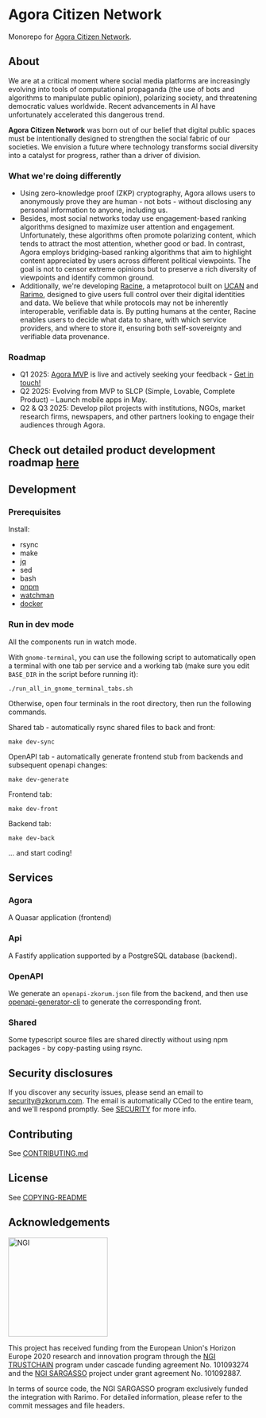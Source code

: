 # Agora Citizen Network

Monorepo for [Agora Citizen Network](https://agoracitizen.network).

## About

We are at a critical moment where social media platforms are increasingly evolving into tools of computational propaganda (the use of bots and algorithms to manipulate public opinion), polarizing society, and threatening democratic values worldwide. Recent advancements in AI have unfortunately accelerated this dangerous trend.

**Agora Citizen Network** was born out of our belief that digital public spaces must be intentionally designed to strengthen the social fabric of our societies. We envision a future where technology transforms social diversity into a catalyst for progress, rather than a driver of division.

### What we're doing differently

- Using zero-knowledge proof (ZKP) cryptography, Agora allows users to anonymously prove they are human - not bots - without disclosing any personal information to anyone, including us.
- Besides, most social networks today use engagement-based ranking algorithms designed to maximize user attention and engagement. Unfortunately, these algorithms often promote polarizing content, which tends to attract the most attention, whether good or bad. In contrast, Agora employs bridging-based ranking algorithms that aim to highlight content appreciated by users across different political viewpoints. The goal is not to censor extreme opinions but to preserve a rich diversity of viewpoints and identify common ground.
- Additionally, we're developing [Racine](https://github.com/zkorum/racine), a metaprotocol built on [UCAN](https://github.com/ucan-wg) and [Rarimo](https://github.com/rarimo), designed to give users full control over their digital identities and data. We believe that while protocols may not be inherently interoperable, verifiable data is. By putting humans at the center, Racine enables users to decide what data to share, with which service providers, and where to store it, ensuring both self-sovereignty and verifiable data provenance.

### Roadmap

- Q1 2025: [Agora MVP](https://agoracitizen.network/feed/) is live and actively seeking your feedback - [Get in touch!](https://linktr.ee/yutingzkorum)
- Q2 2025: Evolving from MVP to SLCP (Simple, Lovable, Complete Product) – Launch mobile apps in May.
- Q2 & Q3 2025: Develop pilot projects with institutions, NGOs, market research firms, newspapers, and other partners looking to engage their audiences through Agora.
## Check out detailed product development roadmap [here](https://github.com/zkorum/product/issues/34) 

## Development

### Prerequisites

Install:

- rsync
- make
- [jq](https://jqlang.github.io/jq/)
- sed
- bash
- [pnpm](https://pnpm.io/)
- [watchman](https://facebook.github.io/watchman/)
- [docker](https://www.docker.com/)

### Run in dev mode

All the components run in watch mode.

With `gnome-terminal`, you can use the following script to automatically open a terminal with one tab per service and a working tab (make sure you edit `BASE_DIR` in the script before running it):

```
./run_all_in_gnome_terminal_tabs.sh
```

Otherwise, open four terminals in the root directory, then run the following commands.

Shared tab - automatically rsync shared files to back and front:

```
make dev-sync
```

OpenAPI tab - automatically generate frontend stub from backends and subsequent openapi changes:

```
make dev-generate
```

Frontend tab:

```
make dev-front
```

Backend tab:

```
make dev-back
```

... and start coding!

## Services

### Agora

A Quasar application (frontend)

### Api

A Fastify application supported by a PostgreSQL database (backend).

### OpenAPI

We generate an `openapi-zkorum.json` file from the backend, and then use [openapi-generator-cli](https://openapi-generator.tech/) to generate the corresponding front.

### Shared

Some typescript source files are shared directly without using npm packages - by copy-pasting using rsync.

## Security disclosures

If you discover any security issues, please send an email to security@zkorum.com. The email is automatically CCed to the entire team, and we'll respond promptly. See [SECURITY](./SECURITY.md) for more info.

## Contributing

See [CONTRIBUTING.md](./CONTRIBUTING.md)

## License

See [COPYING-README](COPYING-README.md)

## Acknowledgements

<img src="https://ngi.eu/wp-content/uploads/2019/06/Logo-NGI_Explicit-with-baseline-rgb.png" width="200" alt="NGI">

This project has received funding from the European Union's Horizon Europe 2020 research and innovation program through the [NGI TRUSTCHAIN](https://trustchain.ngi.eu/) program under cascade funding agreement No. 101093274 and the [NGI SARGASSO](https://ngisargasso.eu/) project under grant agreement No. 101092887.

In terms of source code, the NGI SARGASSO program exclusively funded the integration with Rarimo. For detailed information, please refer to the commit messages and file headers.
